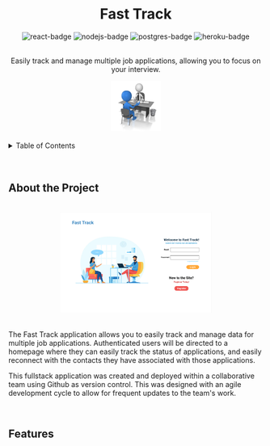 <!-- PROJECT TITLE -->
<div align="center">
<h1 >Fast Track</h1>
<img src="https://img.shields.io/badge/React-20232A?style=for-the-badge&logo=react&logoColor=61DAFB" alt="react-badge"> 
<img src="https://img.shields.io/badge/Node.js-339933?style=for-the-badge&logo=nodedotjs&logoColor=white"  alt="nodejs-badge">
<img src="https://img.shields.io/badge/PostgreSQL-316192?style=for-the-badge&logo=postgresql&logoColor=white"  alt="postgres-badge">
<img src="https://img.shields.io/badge/Heroku-430098?style=for-the-badge&logo=heroku&logoColor=white"  alt="heroku-badge">
</div>
<br>

<!-- DETAILS -->
<div align="center">
    <p align="center">Easily track and manage multiple job applications, allowing you to focus on your interview.</p>
    <img src="images/fastTrack.jpg" alt="logo" width="100" height="100">
</div>
<br/>



<!-- TABLE OF CONTENTS -->
<details>
    <summary>Table of Contents</summary>
        <ol>
            <li><a href="#about-the-project">About the Project</a>
            <li><a href="#features">Features</a></li>
           
        </ol>
</details>

<br/>
<br/>

<!-- ABOUT THE PROJECT -->
## About the Project
<br/>
<div align="center">
    <img src="images/homePage.png" alt="Login Page" width="300" height="200">
    <br/>
    <br/>
    <p align="left">The Fast Track application allows you to easily track and manage data for multiple job applications. Authenticated users will be directed to a homepage where they can easily track the status of applications, and easily reconnect with the contacts they have associated with those applications.</p>
    <p align="left">This fullstack application was created and deployed within a collaborative team using Github as version control. This was designed with an agile development cycle to allow for frequent updates to the team's work.</p>
</div>
<br/>


<!-- FEATURES -->
## Features
<br>
<div align="center">
</div>
</br>



